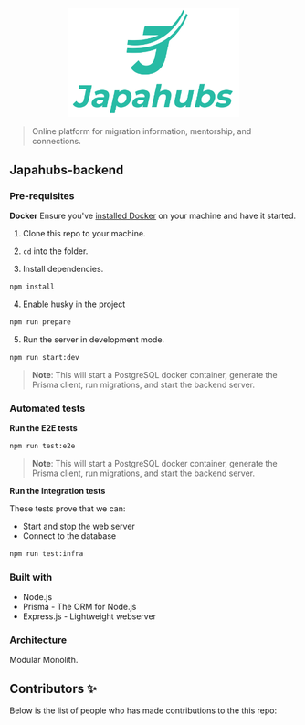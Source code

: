 <p align="center">
 <img src="./diagrams/japahubs-logo.png" width="300" alt="Logo"/>
</p>

> Online platform for migration information, mentorship, and connections.

## Japahubs-backend

### Pre-requisites

**Docker**
Ensure you've [installed Docker](https://www.docker.com/products/docker-desktop/) on your machine and have it started.

1. Clone this repo to your machine.

2. `cd` into the folder.

3. Install dependencies.

```bash
npm install
```

4. Enable husky in the project

```bash
npm run prepare
```

5. Run the server in development mode.

```bash
npm run start:dev
```

> **Note**: This will start a PostgreSQL docker container, generate the Prisma client, run migrations, and start the backend server.

### Automated tests

**Run the E2E tests**

```bash
npm run test:e2e
```

> **Note**: This will start a PostgreSQL docker container, generate the Prisma client, run migrations, and start the backend server.

**Run the Integration tests**

These tests prove that we can:

- Start and stop the web server
- Connect to the database

```bash
npm run test:infra
```

### Built with

- Node.js
- Prisma - The ORM for Node.js
- Express.js - Lightweight webserver

### Architecture

Modular Monolith.

## Contributors ✨

Below is the list of people who has made contributions to the this repo:
